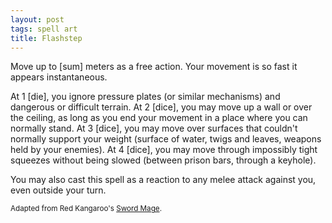 ```yaml
---
layout: post
tags: spell art
title: Flashstep
---
```

Move up to [sum] meters as a free action. Your movement is so fast it appears instantaneous.

At 1 [die], you ignore pressure plates (or similar mechanisms) and dangerous or difficult terrain. At 2 [dice], you may move up a wall or over the ceiling, as long as you end your movement in a place where you can normally stand. At 3 [dice], you may move over surfaces that couldn't normally support your weight (surface of water, twigs and leaves, weapons held by your enemies). At 4 [dice], you may move through impossibly tight squeezes without being slowed (between prison bars, through a keyhole).

You may also cast this spell as a reaction to any melee attack against you, even outside your turn.

<small>Adapted from Red Kangaroo's [Sword Mage](https://attnam.blogspot.com/2018/07/class-sword-mage.html).</small>
